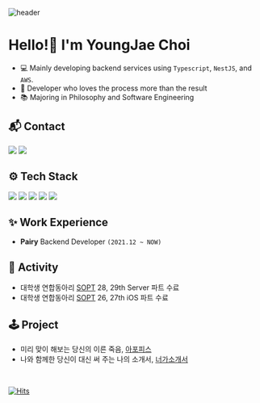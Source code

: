 

![header](https://capsule-render.vercel.app/api?type=waving&color=auto&height=165&section=header&text=realwhyjay&fontSize=100&animation=twinkling&fontcolor=#ffffff)
<br>

# Hello!👋 I'm YoungJae Choi
- 💻 Mainly developing backend services using `Typescript`, `NestJS`, and `AWS`.
- 🫡 Developer who loves the process more than the result
- 📚 Majoring in Philosophy and Software Engineering

## 📬 Contact
<p align="center">
  
<a href="https://www.linkedin.com/in/%EC%98%81%EC%9E%AC-%EC%B5%9C-295996208/"><img src="https://img.shields.io/badge/LinkedIn-0A66C2?style=flat-square&logo=linkedin&logoColor=white"/></a>
<a href="mailto:realwhyjay@pairy.co"><img src="https://img.shields.io/badge/Gmail-EA4335?style=flat-square&logo=gmail&logoColor=white"/></a>

</p> 

## ⚙️ Tech Stack

<img src="https://img.shields.io/badge/TypeScript-3178C6?style=flat-square&logo=TypeScript&logoColor=white"/></a>
<img src="https://img.shields.io/badge/nestjs-E0234E?style=flat-square&logo=nestjs&logoColor=white"/></a> 
<img src="https://img.shields.io/badge/MYSQL-4479A1?style=flat-square&logo=MySQL&logoColor=white"/></a> 
<img src="https://img.shields.io/badge/PostgreSQL-4169E1?style=flat-square&logo=PostgreSQL&logoColor=white"/></a> 
<img src="https://img.shields.io/badge/AWS-232F3E?style=flat-square&logo=Amazon AWS&logoColor=white"/></a> 


## ✨ Work Experience
- **Pairy** Backend Developer `(2021.12 ~ NOW)`


## 🚀 Activity
- 대학생 연합동아리 [SOPT](https://www.sopt.org/) 28, 29th Server 파트 수료
- 대학생 연합동아리 [SOPT](https://www.sopt.org/) 26, 27th iOS 파트 수료

## 🕹️ Project
- 미리 맞이 해보는 당신의 이른 죽음, [아포피스](https://apps.apple.com/kr/app/%EC%95%84%ED%8F%AC%ED%94%BC%EC%8A%A4/id1591044927)
- 나와 함께한 당신이 대신 써 주는 나의 소개서, [너가소개서](https://www.neogasogaeseo.com/)

<br>

[![Hits](https://hits.seeyoufarm.com/api/count/incr/badge.svg?url=https%3A%2F%2Fgithub.com%2Frealwhyjay&count_bg=%233D93ED&title_bg=%23565656&icon=&icon_color=%23E7E7E7&title=hits&edge_flat=false)](https://hits.seeyoufarm.com)

